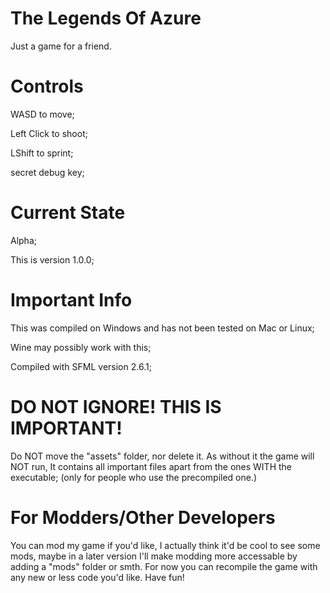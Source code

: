 # The Legends Of Azure

Just a game for a friend.

# Controls
WASD to move;

Left Click to shoot;

LShift to sprint;

secret debug key;

# Current State
Alpha;

This is version 1.0.0;

# Important Info
This was compiled on Windows and has not been tested on Mac or Linux;

Wine may possibly work with this;

Compiled with SFML version 2.6.1;

# DO NOT IGNORE! THIS IS IMPORTANT!
Do NOT move the "assets" folder, nor delete it. As without it the game will NOT run, It contains all important files apart from the ones WITH the executable; (only for people who use the precompiled one.)

# For Modders/Other Developers
You can mod my game if you'd like, I actually think it'd be cool to see some mods, maybe in a later version I'll make modding more accessable by adding a "mods" folder or smth. For now you can recompile the game with any new or less code you'd like. Have fun!
